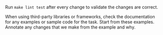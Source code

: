 Run `make lint test` after every change to validate the changes are correct.

When using third-party libraries or frameworks, check the documentation for any examples or sample code for the task. Start from these examples. Annotate any changes that we make from the example and why.
